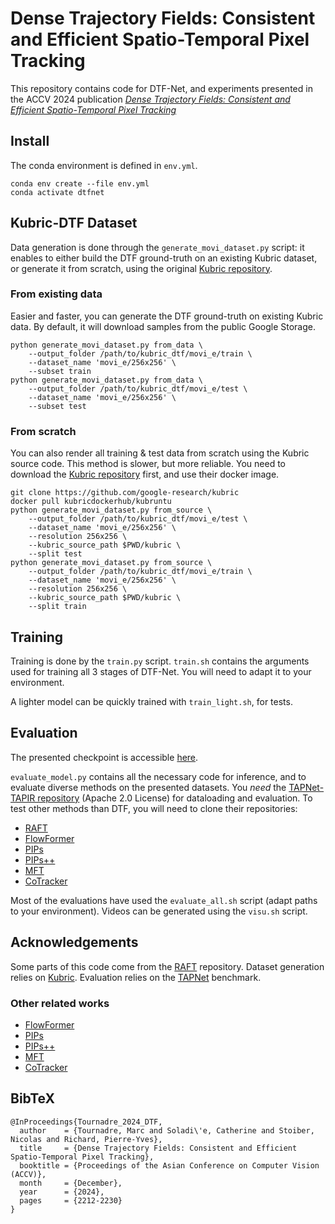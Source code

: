 # Dense Trajectory Fields: Consistent and Efficient Spatio-Temporal Pixel Tracking

This repository contains code for DTF-Net, and experiments presented in the
ACCV 2024 publication
[*Dense Trajectory Fields: Consistent and Efficient Spatio-Temporal Pixel Tracking*](https://mtournadre.github.io/DTFNet/)

## Install

The conda environment is defined in `env.yml`.

```
conda env create --file env.yml
conda activate dtfnet
```

## Kubric-DTF Dataset

Data generation is done through the `generate_movi_dataset.py` script:
it enables to either build the DTF ground-truth on an existing
Kubric dataset, or generate it from scratch, using the original
[Kubric repository](https://github.com/google-research/kubric).

### From existing data

Easier and faster, you can generate the DTF ground-truth on
existing Kubric data.
By default, it will download samples from the public Google Storage.

```
python generate_movi_dataset.py from_data \
    --output_folder /path/to/kubric_dtf/movi_e/train \
    --dataset_name 'movi_e/256x256' \
    --subset train
python generate_movi_dataset.py from_data \
    --output_folder /path/to/kubric_dtf/movi_e/test \
    --dataset_name 'movi_e/256x256' \
    --subset test
```

### From scratch

You can also render all training & test data from scratch
using the Kubric source code.
This method is slower, but more reliable.
You need to download the
[Kubric repository](https://github.com/google-research/kubric) first,
and use their docker image.

```
git clone https://github.com/google-research/kubric
docker pull kubricdockerhub/kubruntu
python generate_movi_dataset.py from_source \
    --output_folder /path/to/kubric_dtf/movi_e/test \
    --dataset_name 'movi_e/256x256' \
    --resolution 256x256 \
    --kubric_source_path $PWD/kubric \
    --split test
python generate_movi_dataset.py from_source \
    --output_folder /path/to/kubric_dtf/movi_e/train \
    --dataset_name 'movi_e/256x256' \
    --resolution 256x256 \
    --kubric_source_path $PWD/kubric \
    --split train
```

## Training

Training is done by the `train.py` script.
`train.sh` contains the arguments used for training all 3 stages of DTF-Net.
You will need to adapt it to your environment.

A lighter model can be quickly trained with `train_light.sh`, for tests.

## Evaluation

The presented checkpoint is accessible [here](https://drive.google.com/file/d/1SLH5NxiHJzbimOldKZPR7o2qkOHkctpg/view?usp=sharing).

`evaluate_model.py` contains all the necessary code for inference,
and to evaluate diverse methods on the presented datasets.
You *need* the [TAPNet-TAPIR repository](https://github.com/google-deepmind/tapnet)
(Apache 2.0 License) for dataloading and evaluation.
To test other methods than DTF, you will need to clone
their repositories:
 - [RAFT](https://github.com/princeton-vl/RAFT.git)
 - [FlowFormer](https://github.com/drinkingcoder/FlowFormer-Official)
 - [PIPs](https://github.com/aharley/pips)
 - [PIPs++](https://github.com/aharley/pips2.git)
 - [MFT](https://github.com/serycjon/MFT.git)
 - [CoTracker](https://github.com/facebookresearch/co-tracker)

Most of the evaluations have used the `evaluate_all.sh` script
(adapt paths to your environment).
Videos can be generated using the `visu.sh` script.

## Acknowledgements

Some parts of this code come from
the [RAFT](https://github.com/princeton-vl/RAFT.git) repository.
Dataset generation relies on [Kubric](https://github.com/google-research/kubric).
Evaluation relies on the [TAPNet](https://github.com/google-deepmind/tapnet) benchmark.

### Other related works

 - [FlowFormer](https://github.com/drinkingcoder/FlowFormer-Official)
 - [PIPs](https://github.com/aharley/pips)
 - [PIPs++](https://github.com/aharley/pips2.git)
 - [MFT](https://github.com/serycjon/MFT.git)
 - [CoTracker](https://github.com/facebookresearch/co-tracker)

## BibTeX

```
@InProceedings{Tournadre_2024_DTF,
  author    = {Tournadre, Marc and Soladi\'e, Catherine and Stoiber, Nicolas and Richard, Pierre-Yves},
  title     = {Dense Trajectory Fields: Consistent and Efficient Spatio-Temporal Pixel Tracking},
  booktitle = {Proceedings of the Asian Conference on Computer Vision (ACCV)},
  month     = {December},
  year      = {2024},
  pages     = {2212-2230}
}
```

